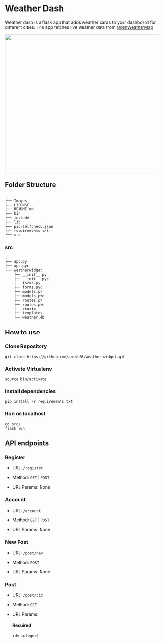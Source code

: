 # Weather Dash

Weather dash is a flask app that adds weather cards to your dashboard for different cities. The app fetches live weather data from [OpenWeatherMap](https://openweathermap.org/)



<p align="center"> 
	<img width="800" height="450" src="https://github.com/anish03/weather-widget/blob/master/Images/Screenshot.png">
</p>

## Folder Structure

```
.
├── Images
├── LICENSE
├── README.md
├── bin
├── include
├── lib
├── pip-selfcheck.json
├── requirements.txt
└── src
```
### src 

```
.
├── app.py
├── app.pyc
└── weatherwidget
    ├── __init__.py
    ├── __init__.pyc
    ├── forms.py
    ├── forms.pyc
    ├── models.py
    ├── models.pyc
    ├── routes.py
    ├── routes.pyc
    ├── static
    ├── templates
    └── weather.db
```

## How to use

### Clone Repository
```
git clone https://github.com/anish03/weather-widget.git
```

### Activate Virtualenv
```
source bin/activate
```

### Install dependencies
```
pip install -r requirements.txt
```

### Run on localhost
```
cd src/
flask run
```

## API endpoints

### Register

* URL:
	```/register```

* Method:
	```GET``` | ```POST```

* URL Params:
	None

### Account

* URL:
	```/account```

* Method:
	```GET``` | ```POST```

* URL Params:
	None

### New Post

* URL:
	```/post/new```

* Method:
	```POST```

* URL Params:
	None

### Post
	
* URL:
	```/post/:id```

* Method:
	```GET```

* URL Params:
	#### Required
	```id=[integer]```

